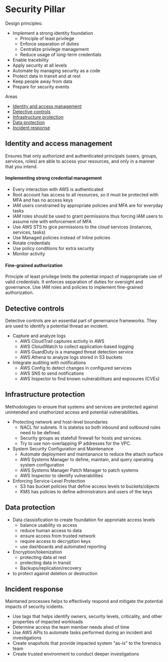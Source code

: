 # Security Pillar 

Design principles:
 - Implement a strong identity foundation
 	- Principle of least privilege
 	- Enforce separation of duties
 	- Centralize privilege management
 	- Reduce usage of long-term credentials
 - Enable tracebility
 - Apply security at all levels
 - Automate by managing security as a code
 - Protect data in transit and at rest
 - Keep people away from data
 - Prepare for security events

Areas
 - [Identity and access management](#identity-and-access-management)
 - [Detective controls](#detective-controls)
 - [Infrastructure protection](#infrastructure-protection)
 - [Data protection](#data-protection)
 - [Incident response](#incident-response)

## Identity and access management
Ensures that only authorized and authenticated principals (users, groups, services, roles) are able to access your resources, and only in a manner that you intend.

#### Implementing strong credential management
 - Every interaction with AWS is authenticated
 - Root account has access to all resources, so it must be protected with MFA and has no access keys
 - IAM users constrained by appropriate policies and MFA are for everyday tasks
 - IAM roles should be used to grant permissions thus forcing IAM users to assume role with enforcement of MFA
 - Use AWS STS to gice permissions to the cloud services (instances, services, tasks)
 - Use Managed policies instead of Inline policies
 - Rotate credentials
 - Use policy conditions for extra security
 - Monitor activity

#### Fine-grained authorization
Principle of least privilege limits the potential impact of inappropriate use of valid credentials. It enforces separation of duties for oversight and governance. Use IAM roles and policies to implement fine-grained authorization.


## Detective controls
Detective controls are an essential part of genernance frameworks. They are used to identify a potential thread an incident.

 - Capture and analyze logs
  	- AWS CloudTrail captures activity in AWS
  	- AWS CloiudWatch to collect application-based logging
  	- AWS GuardDuty is a managed threat detection service
  	- AWS Athena to analyze logs stored in S3 buckets
 - Integrate auditing with notifications
 	- AWS Config to detect changes in configured services
 	- AWS SNS to send notifications
 	- AWS Inspector to find known vulnerabilitues and exposures (CVEs)


## Infrastructure protection
Methodologies to ensure that systems and services are protected against unintended and unathorized access and potential vulnerabilities.

 - Protecting network and host-level boundaries
 	- NACL for subnets. It is statelss so both inbound and outbound rules need to be defined.
 	- Security groups as statefull firewall for hosts and services.
 	- Try to use non-overlapping IP addresses for the VPC.
 - System Security Configuration and Maintenance 
 	- Automate deployment and maintanance to reduce the attach surface
 	- AWS Systems Manager to define, maintain, and query operating system configuration
 	- AWS Systems Manager Patch Manager to patch systems
 	- AWS Inspector to identify vulnerabilities
 - Enforcing Service-Level Protection
 	- S3 has bucket policies that define access levels to buckets/objects
 	- KMS has policies to define administrators and users of the keys
 	

## Data protection
 - Data classisfication to create foundation for approriate access levels
 	- balance usability vs access
 	- reduce human access to data
 	- ensure access from trusted network
 	- require access to decryption keys
 	- use dashboards and automated reporting
 - Encryption/tokenization
	- protecting data at rest
	- protecting data in transit
	- Backups/replication/recovery 
 - to protect against deletion or destruction 

## Incident response
Maintaned processes helps to effectively respond and mitigate the potential impacts of security icidents.

- Use tags that helps identify owners, security levels, criticality, and other properties of impacted workloads
- Determine access the team member needs ahed of time
- Use AWS APIs to automate tasks performed during an incident and investigations
- Create snapshots that provide impacted system "as-is" to the forensics team
- Create trusted environment to conduct deeper investigations


